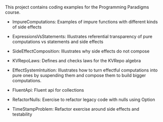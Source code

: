 This project contains coding examples for the Programming Paradigms course. 

- ImpureComputations: Examples of impure functions with different kinds of side effects

- ExpressionsVsStatements: Illustrates referential transparency of pure computations vs 
                           statements and side effects

- SideEffectComposition: Illustrates why side effects do not compose

- KVRepoLaws: Defines and checks laws for the KVRepo algebra

- EffectSystemIntuition: Illustrates how to turn effectful computations into pure ones by suspending
                         them and compose them to build bigger computations.

- FluentApi: Fluent api for collections

- RefactorNulls: Exercise to refactor legacy code with nulls using Option

- TimeStampProblem: Refactor exercise around side effects and testability